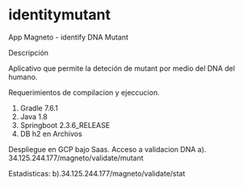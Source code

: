 # identitymutant
App Magneto  - identify DNA Mutant

Descripción

Aplicativo que permite la deteción de mutant por medio del DNA del humano.

Requerimientos de compilacion y ejeccucion.
1. Gradle 7.6.1
2. Java 1.8
3. Springboot 2.3.6_RELEASE
4. DB h2 en Archivos

Despliegue en GCP bajo Saas.
Acceso a validacion DNA
 a). 34.125.244.177/magneto/validate/mutant
 
Estadisticas:
 b).34.125.244.177/magneto/validate/stat

